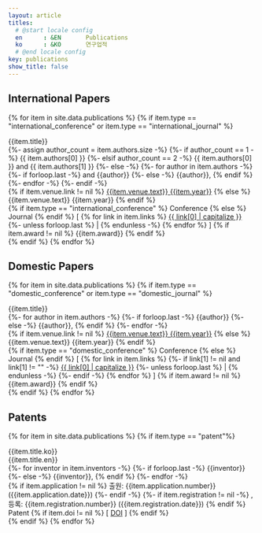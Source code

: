 ```yaml
---
layout: article
titles:
  # @start locale config
  en      : &EN       Publications
  ko      : &KO       연구업적
  # @end locale config
key: publications
show_title: false
---
```


## International Papers

{% for item in site.data.publications %}
{% if item.type == "international_conference" or item.type == "international_journal" %}

<div class="pub_item">
  <div class="pub_title">{{item.title}}</div>
  <div class="pub_authors">
    {%- assign author_count = item.authors.size -%}
    {%- if author_count == 1 -%}
      {{ item.authors[0] }}
    {%- elsif author_count == 2 -%}
      {{ item.authors[0] }} and {{ item.authors[1] }}
    {%- else -%}
      {%- for author in item.authors -%}
        {%- if forloop.last -%} and {{author}} {%- else -%} {{author}}, {% endif %}
      {%- endfor -%}
    {%- endif -%}
  </div>
  <div class="pub_venue">
  {% if item.venue.link != nil %}
  <a href="{{item.venue.link}}">{{item.venue.text}} {{item.year}}</a>
  {% else %}
  <a>{{item.venue.text}} {{item.year}}</a>
  {% endif %}
  </div>
  <div class="pub_links">
  {% if item.type == "international_conference" %}
  <span class="pub_button pub_button-intconf">Conference</span>
  {% else %}
  <span class="pub_button pub_button-intjour">Journal</span>
  {% endif %}
  [ 
  {% for link in item.links %}
    <a href="{{ link[1] }}" target="_blank" rel="noopener noreferrer">{{ link[0] | capitalize }}</a>
    {%- unless forloop.last %} | {% endunless -%}
  {% endfor %}
  ]
  {% if item.award != nil %}
  <span class="pub_award">
  <i class="fas fa-award"></i> {{item.award}}
  </span>
  {% endif %}
  </div>
  <div class="mt-4"></div>
</div>
{% endif %}
{% endfor %}

## Domestic Papers

{% for item in site.data.publications %}
{% if item.type == "domestic_conference" or item.type == "domestic_journal" %}

<div class="pub_item">
  <div class="pub_title">{{item.title}}</div>
  <div class="pub_authors">
    {%- for author in item.authors -%}
      {%- if forloop.last -%} {{author}} {%- else -%} {{author}}, {% endif %}
    {%- endfor -%}
  </div>
  <div class="pub_venue">
  {% if item.venue.link != nil %}
  <a href="{{item.venue.link}}">{{item.venue.text}} {{item.year}}</a>
  {% else %}
  <a>{{item.venue.text}} {{item.year}}</a>
  {% endif %}
  </div>
  <div class="pub_links">
  {% if item.type == "domestic_conference" %}
  <span class="pub_button pub_button-intconf">Conference</span>
  {% else %}
  <span class="pub_button pub_button-intjour">Journal</span>
  {% endif %}
  [
  {% for link in item.links %}
    {%- if link[1] != nil and link[1] != "" -%}
    <a href="{{ link[1] }}" target="_blank" rel="noopener noreferrer">{{ link[0] | capitalize }}</a>
    {%- unless forloop.last %} | {% endunless -%}
    {%- endif -%}
  {% endfor %}
  ]
  {% if item.award != nil %}
  <span class="pub_award">
  <i class="fas fa-award"></i> {{item.award}}
  </span>
  {% endif %}
  </div>
  <div class="mt-4"></div>
</div>
{% endif %}
{% endfor %}


## Patents

{% for item in site.data.publications %}
{% if item.type == "patent"%}
<div class="pub_item">
  <div class="pub_title">{{item.title.ko}}</div>
  <div class="pub_subtitle">{{item.title.en}}</div>
  <div class="pub_authors">
    {%- for inventor in item.inventors -%}
      {%- if forloop.last -%} {{inventor}} {%- else -%} {{inventor}}, {% endif %}
    {%- endfor -%}
  </div>
  <div class="pub_patent_status">
  {% if item.application != nil %}
  <span>출원: {{item.application.number}} ({{item.application.date}})</span>
  {%- endif -%}
  {%- if item.registration != nil -%}
  <span>, 등록: {{item.registration.number}} ({{item.registration.date}})</span>
  {% endif %}
  </div>
  <div class="pub_links">
  <span class="pub_button pub_button-patent">Patent</span>
  {% if item.doi != nil %}
  [
    <a href="{{item.doi}}" target="_blank" rel="noopener noreferrer">DOI</a>
  ]
  {% endif %}
  </div>
  <div class="mt-4"></div>
</div>
{% endif %}
{% endfor %}
